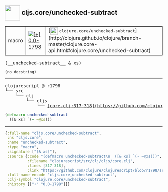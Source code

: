 ## <img width="48px" valign="middle" src="http://i.imgur.com/Hi20huC.png"> cljs.core/unchecked-subtract

 <table border="1">
<tr>
<td>macro</td>
<td><a href="https://github.com/cljsinfo/api-refs/tree/0.0-1798"><img valign="middle" alt="[+] 0.0-1798" src="https://img.shields.io/badge/+-0.0--1798-lightgrey.svg"></a> </td>
<td>
[<img height="24px" valign="middle" src="http://i.imgur.com/1GjPKvB.png"> <samp>clojure.core/unchecked-subtract</samp>](http://clojure.github.io/clojure/branch-master/clojure.core-api.html#clojure.core/unchecked-subtract)
</td>
</tr>
</table>

 <samp>
(__unchecked-subtract__ & xs)<br>
</samp>

```
(no docstring)
```

---

 <pre>
clojurescript @ r1798
└── src
    └── clj
        └── cljs
            └── <ins>[core.clj:317-318](https://github.com/clojure/clojurescript/blob/r1798/src/clj/cljs/core.clj#L317-L318)</ins>
</pre>

```clj
(defmacro unchecked-subtract
  ([& xs] `(- ~@xs)))
```


---

```clj
{:full-name "cljs.core/unchecked-subtract",
 :ns "cljs.core",
 :name "unchecked-subtract",
 :type "macro",
 :signature ["[& xs]"],
 :source {:code "(defmacro unchecked-subtract\n  ([& xs] `(- ~@xs)))",
          :filename "clojurescript/src/clj/cljs/core.clj",
          :lines [317 318],
          :link "https://github.com/clojure/clojurescript/blob/r1798/src/clj/cljs/core.clj#L317-L318"},
 :full-name-encode "cljs.core_unchecked-subtract",
 :clj-symbol "clojure.core/unchecked-subtract",
 :history [["+" "0.0-1798"]]}

```
